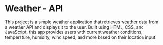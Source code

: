 # Weather - API
This project is a simple weather application that retrieves weather data from a weather API and displays it to the user. Built using HTML, CSS, and JavaScript, this app provides users with current weather conditions, temperature, humidity, wind speed, and more based on their location input.
